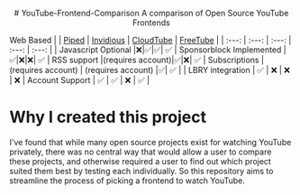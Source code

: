 <p align="center">
# YouTube-Frontend-Comparison
A comparison of Open Source YouTube Frontends

Web Based
| | [Piped](https://github.com/TeamPiped/Piped) | [Invidious](https://github.com/iv-org/invidious) | [CloudTube](https://sr.ht/~cadence/tube) | [FreeTube](https://github.com/FreeTubeApp/FreeTube) |
| :---: | :---: | :---: | :---: | :---: |
| Javascript Optional |:x:|:white_check_mark:|:white_check_mark:| :white_check_mark:
| Sponsorblock Implemented |:white_check_mark:|:x:|:x:| :white_check_mark:
| RSS support |(requires account)|:white_check_mark:|:x:| :white_check_mark:
| Subscriptions | (requires account) | (requires account) |:white_check_mark:| :white_check_mark: |
| LBRY integration | :white_check_mark: | :x: | :x: | :x:
| Account Support | :white_check_mark: | :white_check_mark: | :x: | :white_check_mark: |


# Why I created this project

I've found that while many open source projects exist for watching YouTube privately, there was no central way that would allow a user to compare these projects, and otherwise required a user to find out which project suited them best by testing each individually. So this repository aims to streamline the process of picking a frontend to watch YouTube.
